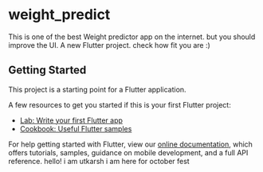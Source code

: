 # weight_predict
This is one of the best Weight predictor app on the internet.
but you should improve the UI.
A new Flutter project.
check how fit you are :)
## Getting Started

This project is a starting point for a Flutter application.


A few resources to get you started if this is your first Flutter project:

- [Lab: Write your first Flutter app](https://flutter.dev/docs/get-started/codelab)
- [Cookbook: Useful Flutter samples](https://flutter.dev/docs/cookbook)

For help getting started with Flutter, view our
[online documentation](https://flutter.dev/docs), which offers tutorials,
samples, guidance on mobile development, and a full API reference.
hello! i am utkarsh
i am here for october fest
